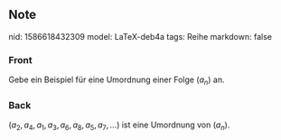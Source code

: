 ## Note
nid: 1586618432309
model: LaTeX-deb4a
tags: Reihe
markdown: false

### Front
Gebe ein Beispiel für eine Umordnung einer Folge $\left(a_{n}\right)$ an.

### Back
$\left(a_{2}, a_{4}, a_{1}, a_{3}, a_{6}, a_{8}, a_{5}, a_{7}, \dots\right)$ ist eine Umordnung von $\left(a_{n}\right)$.
